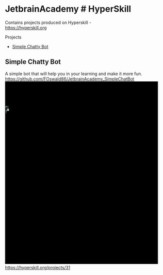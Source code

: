 # JetbrainAcademy # HyperSkill

Contains projects produced on Hyperskill -  
https://hyperskill.org

<!-- START doctoc generated TOC please keep comment here to allow auto update -->
<!-- DON'T EDIT THIS SECTION, INSTEAD RE-RUN doctoc TO UPDATE -->

Projects

- [Simple Chatty Bot](#simple-chatty-bot)

<!-- END doctoc generated TOC please keep comment here to allow auto update -->

## Simple Chatty Bot
A simple bot that will help you in your learning and make it more fun.    
https://github.com/FOswald86/JetbrainAcademy_SimpleChatBot
<img src="https://github.com/FOswald86/JetbrainAcademy_SimpleChatBot/blob/main/SimpleChatBot.gif" width="785" height="599" />  
https://hyperskill.org/projects/31
